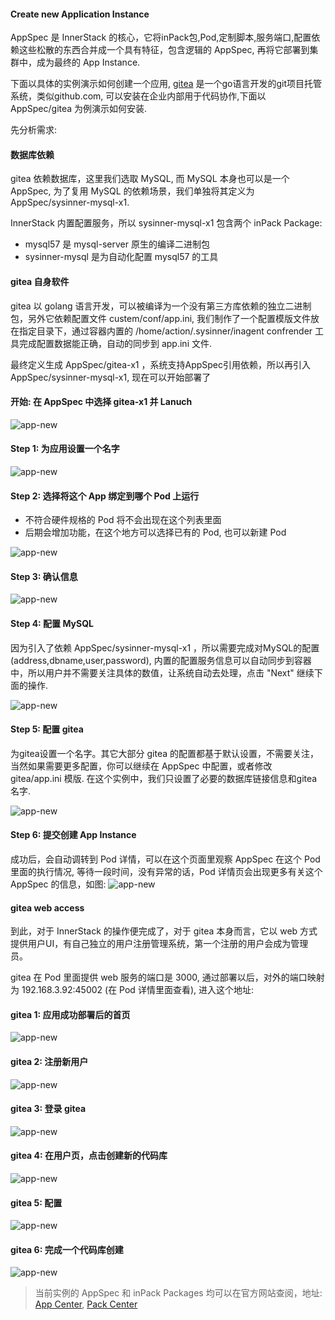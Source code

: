 #### Create new Application Instance

AppSpec 是 InnerStack 的核心，它将inPack包,Pod,定制脚本,服务端口,配置依赖这些松散的东西合并成一个具有特征，包含逻辑的 AppSpec, 再将它部署到集群中，成为最终的 App Instance.

下面以具体的实例演示如何创建一个应用, [gitea](https://gitea.io/) 是一个go语言开发的git项目托管系统，类似github.com, 可以安装在企业内部用于代码协作,下面以 AppSpec/gitea 为例演示如何安装.

先分析需求:
#### 数据库依赖
gitea 依赖数据库，这里我们选取 MySQL, 而 MySQL 本身也可以是一个 AppSpec, 为了复用 MySQL 的依赖场景，我们单独将其定义为 AppSpec/sysinner-mysql-x1. 

InnerStack 内置配置服务，所以 sysinner-mysql-x1 包含两个 inPack Package:
* mysql57 是 mysql-server 原生的编译二进制包
* sysinner-mysql 是为自动化配置 mysql57 的工具

#### gitea 自身软件
gitea 以 golang 语言开发，可以被编译为一个没有第三方库依赖的独立二进制包，另外它依赖配置文件 custem/conf/app.ini, 我们制作了一个配置模版文件放在指定目录下，通过容器内置的 /home/action/.sysinner/inagent confrender 工具完成配置数据能正确，自动的同步到 app.ini 文件.

最终定义生成 AppSpec/gitea-x1 ，系统支持AppSpec引用依赖，所以再引入 AppSpec/sysinner-mysql-x1, 现在可以开始部署了

#### 开始: 在 AppSpec 中选择 gitea-x1 并 Lanuch

![app-new](assets/app-spec-list-w800.png)


#### Step 1: 为应用设置一个名字 
![app-new](assets/app-new-gitea-n1.png)


#### Step 2: 选择将这个 App 绑定到哪个 Pod 上运行

* 不符合硬件规格的 Pod 将不会出现在这个列表里面
* 后期会增加功能，在这个地方可以选择已有的 Pod, 也可以新建 Pod

![app-new](assets/app-new-gitea-n2.png)


#### Step 3: 确认信息
![app-new](assets/app-new-gitea-n3.png)


#### Step 4: 配置 MySQL

因为引入了依赖 AppSpec/sysinner-mysql-x1 ，所以需要完成对MySQL的配置(address,dbname,user,password), 内置的配置服务信息可以自动同步到容器中，所以用户并不需要关注具体的数值，让系统自动去处理，点击 "Next" 继续下面的操作.

![app-new](assets/app-new-gitea-n4.png)

#### Step 5: 配置 gitea
为gitea设置一个名字。其它大部分 gitea 的配置都基于默认设置，不需要关注，当然如果需要更多配置，你可以继续在 AppSpec 中配置，或者修改 gitea/app.ini 模版. 在这个实例中，我们只设置了必要的数据库链接信息和gitea名字.

![app-new](assets/app-new-gitea-n5.png)

#### Step 6: 提交创建 App Instance
成功后，会自动调转到 Pod 详情，可以在这个页面里观察 AppSpec 在这个 Pod 里面的执行情况, 等待一段时间，没有异常的话，Pod 详情页会出现更多有关这个 AppSpec 的信息，如图:
![app-new](assets/app-new-gitea-n7.png)


#### gitea web access
到此，对于 InnerStack 的操作便完成了，对于 gitea 本身而言，它以 web 方式提供用户UI，有自己独立的用户注册管理系统，第一个注册的用户会成为管理员。

gitea 在 Pod 里面提供 web 服务的端口是 3000, 通过部署以后，对外的端口映射为 192.168.3.92:45002 (在 Pod 详情里面查看), 进入这个地址:

#### gitea 1: 应用成功部署后的首页
![app-new](assets/gitea-n1.png)

#### gitea 2: 注册新用户
![app-new](assets/gitea-n2.png)


#### gitea 3: 登录 gitea
![app-new](assets/gitea-n3.png)


#### gitea 4: 在用户页，点击创建新的代码库
![app-new](assets/gitea-n4.png)


#### gitea 5: 配置
![app-new](assets/gitea-n5.png)


#### gitea 6: 完成一个代码库创建
![app-new](assets/gitea-n6.png)

> 当前实例的 AppSpec 和 inPack Packages 均可以在官方网站查阅，地址: [App Center](https://www.sysinner.com/si/app/), [Pack Center](https://www.sysinner.com/si/inpack/)
